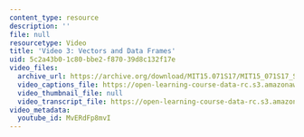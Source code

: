 ```yaml
---
content_type: resource
description: ''
file: null
resourcetype: Video
title: 'Video 3: Vectors and Data Frames'
uid: 5c2a43b0-1c80-bbe2-f870-39d8c132f17e
video_files:
  archive_url: https://archive.org/download/MIT15.071S17/MIT15_071S17_Session_1.3.06_300k.mp4
  video_captions_file: https://open-learning-course-data-rc.s3.amazonaws.com/15-071-the-analytics-edge-spring-2017/25363ee3a0d95c9dae77f721d5c3b45b_MvERdFp8mvI.vtt
  video_thumbnail_file: null
  video_transcript_file: https://open-learning-course-data-rc.s3.amazonaws.com/15-071-the-analytics-edge-spring-2017/b2191eb86608231242cdc55ab9240cbd_MvERdFp8mvI.pdf
video_metadata:
  youtube_id: MvERdFp8mvI
---
```


